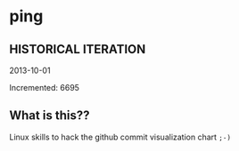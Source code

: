 # ping

## HISTORICAL ITERATION
2013-10-01

Incremented: 6695

## What is this?? 
Linux skills to hack the github commit visualization chart `;-)`
